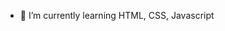 - 🌱 I’m currently learning HTML, CSS, Javascript

<!---
virgoanhoney/virgoanhoney is a ✨ special ✨ repository because its `README.md` (this file) appears on your GitHub profile.
You can click the Preview link to take a look at your changes.
--->
